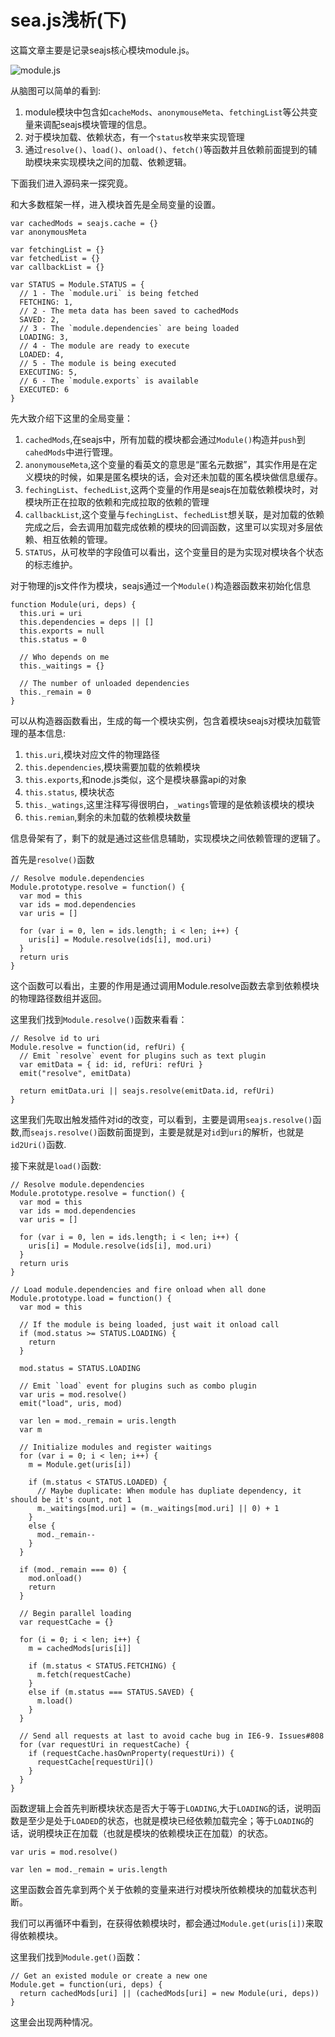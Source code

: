 #  sea.js浅析(下) #

这篇文章主要是记录seajs核心模块module.js。

![module.js](./modulejs.PNG)

从脑图可以简单的看到:
1. module模块中包含如`cacheMods`、`anonymouseMeta`、`fetchingList`等公共变量来调配seajs模块管理的信息。
2. 对于模块加载、依赖状态，有一个`status`枚举来实现管理
3. 通过`resolve()`、`load()`、`onload()`、`fetch()`等函数并且依赖前面提到的辅助模块来实现模块之间的加载、依赖逻辑。

下面我们进入源码来一探究竟。

和大多数框架一样，进入模块首先是全局变量的设置。

	var cachedMods = seajs.cache = {}
	var anonymousMeta
	
	var fetchingList = {}
	var fetchedList = {}
	var callbackList = {}
	
	var STATUS = Module.STATUS = {
	  // 1 - The `module.uri` is being fetched
	  FETCHING: 1,
	  // 2 - The meta data has been saved to cachedMods
	  SAVED: 2,
	  // 3 - The `module.dependencies` are being loaded
	  LOADING: 3,
	  // 4 - The module are ready to execute
	  LOADED: 4,
	  // 5 - The module is being executed
	  EXECUTING: 5,
	  // 6 - The `module.exports` is available
	  EXECUTED: 6
	}

先大致介绍下这里的全局变量：

1. `cachedMods`,在seajs中，所有加载的模块都会通过`Module()`构造并`push`到`cahedMods`中进行管理。
2. `anonymouseMeta`,这个变量的看英文的意思是“匿名元数据”，其实作用是在定义模块的时候，如果是匿名模块的话，会对还未加载的匿名模块做信息缓存。
3. `fechingList`、`fechedList`,这两个变量的作用是seajs在加载依赖模块时，对模块所正在拉取的依赖和完成拉取的依赖的管理
4. `callbackList`,这个变量与`fechingList`、`fechedList`想关联，是对加载的依赖完成之后，会去调用加载完成依赖的模块的回调函数，这里可以实现对多层依赖、相互依赖的管理。
5. `STATUS`，从可枚举的字段值可以看出，这个变量目的是为实现对模块各个状态的标志维护。

对于物理的js文件作为模块，seajs通过一个`Module()`构造器函数来初始化信息

	function Module(uri, deps) {
	  this.uri = uri
	  this.dependencies = deps || []
	  this.exports = null
	  this.status = 0
	
	  // Who depends on me
	  this._waitings = {}
	
	  // The number of unloaded dependencies
	  this._remain = 0
	}

可以从构造器函数看出，生成的每一个模块实例，包含着模块seajs对模块加载管理的基本信息:

1. `this.uri`,模块对应文件的物理路径
2. `this.dependencies`,模块需要加载的依赖模块
3. `this.exports`,和node.js类似，这个是模块暴露api的对象
4. `this.status`, 模块状态
5. `this._watings`,这里注释写得很明白，`_watings`管理的是依赖该模块的模块
6. `this.remian`,剩余的未加载的依赖模块数量

信息骨架有了，剩下的就是通过这些信息辅助，实现模块之间依赖管理的逻辑了。

首先是`resolve()`函数

	// Resolve module.dependencies
	Module.prototype.resolve = function() {
	  var mod = this
	  var ids = mod.dependencies
	  var uris = []
	
	  for (var i = 0, len = ids.length; i < len; i++) {
	    uris[i] = Module.resolve(ids[i], mod.uri)
	  }
	  return uris
	}

这个函数可以看出，主要的作用是通过调用Module.resolve函数去拿到依赖模块的物理路径数组并返回。

这里我们找到`Module.resolve()`函数来看看：

	// Resolve id to uri
	Module.resolve = function(id, refUri) {
	  // Emit `resolve` event for plugins such as text plugin
	  var emitData = { id: id, refUri: refUri }
	  emit("resolve", emitData)
	
	  return emitData.uri || seajs.resolve(emitData.id, refUri)
	}

这里我们先取出触发插件对id的改变，可以看到，主要是调用`seajs.resolve()`函数,而`seajs.resolve()`函数前面提到，主要是就是对`id`到`uri`的解析，也就是`id2Uri()`函数.

接下来就是`load()`函数:

	// Resolve module.dependencies
	Module.prototype.resolve = function() {
	  var mod = this
	  var ids = mod.dependencies
	  var uris = []
	
	  for (var i = 0, len = ids.length; i < len; i++) {
	    uris[i] = Module.resolve(ids[i], mod.uri)
	  }
	  return uris
	}
	
	// Load module.dependencies and fire onload when all done
	Module.prototype.load = function() {
	  var mod = this
	
	  // If the module is being loaded, just wait it onload call
	  if (mod.status >= STATUS.LOADING) {
	    return
	  }
	
	  mod.status = STATUS.LOADING
	
	  // Emit `load` event for plugins such as combo plugin
	  var uris = mod.resolve()
	  emit("load", uris, mod)
	
	  var len = mod._remain = uris.length
	  var m
	
	  // Initialize modules and register waitings
	  for (var i = 0; i < len; i++) {
	    m = Module.get(uris[i])
	
	    if (m.status < STATUS.LOADED) {
	      // Maybe duplicate: When module has dupliate dependency, it should be it's count, not 1
	      m._waitings[mod.uri] = (m._waitings[mod.uri] || 0) + 1
	    }
	    else {
	      mod._remain--
	    }
	  }
	
	  if (mod._remain === 0) {
	    mod.onload()
	    return
	  }
	
	  // Begin parallel loading
	  var requestCache = {}
	
	  for (i = 0; i < len; i++) {
	    m = cachedMods[uris[i]]
	
	    if (m.status < STATUS.FETCHING) {
	      m.fetch(requestCache)
	    }
	    else if (m.status === STATUS.SAVED) {
	      m.load()
	    }
	  }
	
	  // Send all requests at last to avoid cache bug in IE6-9. Issues#808
	  for (var requestUri in requestCache) {
	    if (requestCache.hasOwnProperty(requestUri)) {
	      requestCache[requestUri]()
	    }
	  }
	}

函数逻辑上会首先判断模块状态是否大于等于`LOADING`,大于`LOADING`的话，说明函数是至少是处于`LOADED`的状态，也就是模块已经依赖加载完全；等于`LOADING`的话，说明模块正在加载（也就是模块的依赖模块正在加载）的状态。

	var uris = mod.resolve()

	var len = mod._remain = uris.length

这里函数会首先拿到两个关于依赖的变量来进行对模块所依赖模块的加载状态判断。

我们可以再循环中看到，在获得依赖模块时，都会通过`Module.get(uris[i])`来取得依赖模块。

这里我们找到`Module.get()`函数：

	// Get an existed module or create a new one
	Module.get = function(uri, deps) {
	  return cachedMods[uri] || (cachedMods[uri] = new Module(uri, deps))
	}

这里会出现两种情况。


